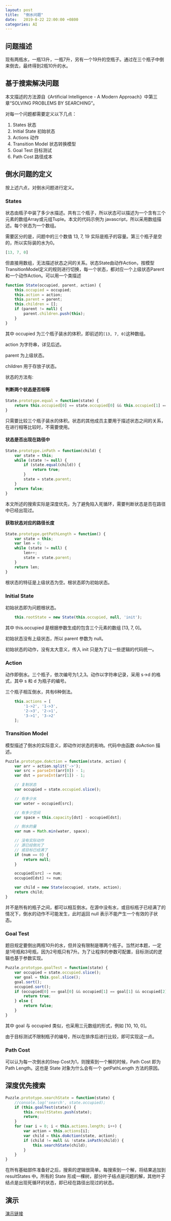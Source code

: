 ```yaml
---
layout: post
title:  "倒水问题"
date:   2019-8-22 22:00:00 +0800
categories: AI
---
```


## 问题描述

现有两瓶水，一瓶13升，一瓶7升，另有一个19升的空瓶子。通过在三个瓶子中倒来倒去，最终得到2瓶10升的水。

## 基于搜索解决问题

本文描述的方法源自《Artificial Intelligence - A Modern Approach》中第三章“SOLVING PROBLEMS BY SEARCHING”。

对每一个问题都需要定义以下几点：

1. States 状态
2. Initial State 初始状态
3. Actions 动作
4. Transition Model 状态转换模型
5. Goal Test 目标测试
6. Path Cost 路径成本

## 倒水问题的定义

按上述六点，对倒水问题进行定义。

### States

状态由瓶子中装了多少水描述。共有三个瓶子，所以状态可以描述为一个含有三个元素的数组Array或元组Tuple。本文的代码示例为 javascript，所以采用数组描述。每个状态为一个数组。

需要区分的是，问题中的三个数值 13, 7, 19 实际是瓶子的容量。第三个瓶子是空的，所以实际装的水为0。

```js
[13, 7, 0]
```

但直接用数组，无法描述状态之间的关系。状态State由动作Action，按模型TransitionModel定义的规则进行切换，每一个状态，都对应一个上级状态Parent和一个动作Action。可以用一个类描述

```js
function State(occupied, parent, action) {
    this.occupied = occupied;
    this.action = action;
    this.parent = parent;
    this.children = [];
    if (parent != null) {
        parent.children.push(this);
    }
}
```

其中 occupied 为三个瓶子装水的体积，即前述的`[13, 7, 0]`这种数组。

action 为字符串，详见后述。

parent 为上级状态。

children 用于存放子状态。

状态的方法有:

#### 判断两个状态是否相等
```js
State.prototype.equal = function(state) {
    return this.occupied[0] == state.occupied[0] && this.occupied[1] == state.occupied[1] && this.occupied[2] == state.occupied[2];
}
```
只需要比较三个瓶子装水的体积。状态的其他成员主要用于描述状态之间的关系，在进行相等比较时，不需要使用。

#### 状态是否出现在路径中
```js
State.prototype.inPath = function(child) {
    var state = this;
    while (state != null) {
        if (state.equal(child)) {
            return true;
        }
        state = state.parent;
    }
    return false;
}
```
本文所述的搜索实际是深度优先，为了避免陷入死循环，需要判断状态是否在路径中已经出现过。

#### 获取状态对应的路径长度
```js
State.prototype.getPathLength = function() {
    var state = this;
    var len = 0;
    while (state != null) {
        len++;
        state = state.parent;
    }
    return len;
}
```
根状态的特征是上级状态为空。根状态即为初始状态。

### Initial State

初始状态即为问题根状态。
```js
    this.rootState = new State(this.occupied, null, 'init');
```
其中 this.occupied 是根据参数生成的包含三个元素的数组 [13, 7, 0]。

初始状态没有上级状态，所以 parent 参数为 null。

初始状态的动作，没有太大意义，传入 init 只是为了让一些逻辑的代码统一。

### Action

动作即倒水。三个瓶子，依次编号为1,2,3。动作以字符串记录，采用 s->d 的格式，其中 s 和 d 为瓶子的编号。

三个瓶子相互倒水，共有6种倒法。

```js
    this.actions = [
        '1->2', '1->3',
        '2->3', '2->1',
        '3->1', '3->2'
    ];
```

### Transition Model

模型描述了倒水的实际意义，即动作对状态的影响。代码中由函数 doAction 描述。
```js
Puzzle.prototype.doAction = function(state, action) {
    var arr = action.split('->');
    var src = parseInt(arr[0]) - 1;
    var dst = parseInt(arr[1]) - 1;

    // 复制状态
    var occupied = state.occupied.slice();

    // 有多少水
    var water = occupied[src];

    // 有多少空间
    var space = this.capacity[dst] - occupied[dst];

    // 倒水的量
    var num = Math.min(water, space);

    // 没有实际动作
    // 源已经倒光了
    // 或目标已经满了
    if (num == 0) {
        return null;
    }

    occupied[src] -= num;
    occupied[dst] += num;

    var child = new State(occupied, state, action);
    return child;
}
```
并不是所有的瓶子之间，都可以相互倒水。在源中没有水，或目标瓶子已经满了的情况下，倒水的动作不可能发生，此时返回 null 表示不能产生一个有效的子状态。

### Goal Test

题目规定要倒出两瓶10升的水，但并没有限制是哪两个瓶子。当然对本题，一定是1号瓶和3号瓶，因为2号瓶只有7升。为了让程序的参数可配置，目标测试的逻辑也基于参数实现。

```js
Puzzle.prototype.goalTest = function(state) {
    var occupied = state.occupied.slice();
    var goal = this.goal.slice();
    goal.sort();
    occupied.sort();
    if (occupied[0] == goal[0] && occupied[1] == goal[1] && occupied[2] == goal[2]) {
        return true;
    } else {
        return false;
    }
}
```

其中 goal 与 occupied 类似，也采用三元数组的形式，例如 [10, 10, 0]。

由于目标测试不限制瓶子的编号，所以在排序后进行比较，即可实现这一点。

### Path Cost

可以认为每一次倒水的Step Cost为1，则搜索到一个解的时候，Path Cost 即为 Path Length。这也是 State 对象为什么会有一个 getPathLength 方法的原因。

## 深度优先搜索


```js
Puzzle.prototype.searchState = function(state) {
    //console.log('search', state.occupied);
    if (this.goalTest(state)) {
        this.resultStates.push(state);
        return;
    }
    for (var i = 0; i < this.actions.length; i++) {
        var action = this.actions[i];
        var child = this.doAction(state, action);
        if (child != null && !state.inPath(child)) {
            this.searchState(child);
        }
    }
}
```
在所有基础部件准备好之后，搜索的逻辑很简单。每搜索到一个解，将结果追加到 resultStates 中。所有的 State 形成一棵树，部分叶子结点是问题的解，其他叶子结点是出现死循环的状态，即已经在路径出现过的状态。

## 演示

[演示链接](/bottle/index.html)

